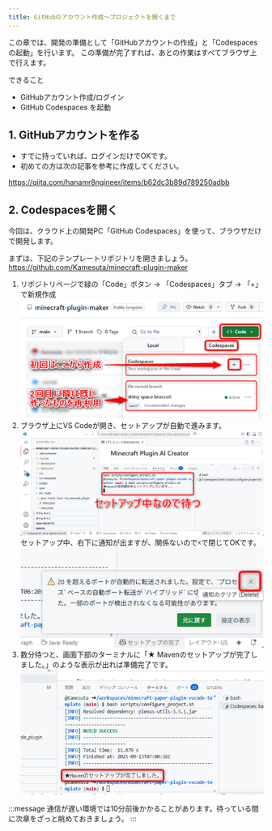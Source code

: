 ```yaml
---
title: GitHubのアカウント作成～プロジェクトを開くまで
---
```


この章では、開発の準備として「GitHubアカウントの作成」と「Codespacesの起動」を行います。
この準備が完了すれば、あとの作業はすべてブラウザ上で行えます。  

できること  
- GitHubアカウント作成/ログイン  
- GitHub Codespaces を起動  

## 1. GitHubアカウントを作る  
- すでに持っていれば、ログインだけでOKです。  
- 初めての方は次の記事を参考に作成してください。  

https://qiita.com/hanamr8ngineer/items/b62dc3b89d789250adbb

## 2. Codespacesを開く  
今回は、クラウド上の開発PC「GitHub Codespaces」を使って、ブラウザだけで開発します。  

まずは、下記のテンプレートリポジトリを開きましょう。
https://github.com/Kamesuta/minecraft-plugin-maker

1. リポジトリページで緑の「Code」ボタン → 「Codespaces」タブ → 「+」で新規作成  
   ![](/images/minecraft-plugin-tutorial/github-to-codespaces/codespace-create.png)  
2. ブラウザ上にVS Codeが開き、セットアップが自動で進みます。  
   ![](/images/minecraft-plugin-tutorial/github-to-codespaces/codespace-setup-wait.png)  
   セットアップ中、右下に通知が出ますが、関係ないので☓で閉じてOKです。
   ![](/images/minecraft-plugin-tutorial/github-to-codespaces/notification-close.png)
3. 数分待つと、画面下部のターミナルに「★ Mavenのセットアップが完了しました。」のような表示が出れば準備完了です。  
   ![](/images/minecraft-plugin-tutorial/github-to-codespaces/maven-setup-complete.png)  

:::message
通信が遅い環境では10分前後かかることがあります。待っている間に次章をざっと眺めておきましょう。
:::